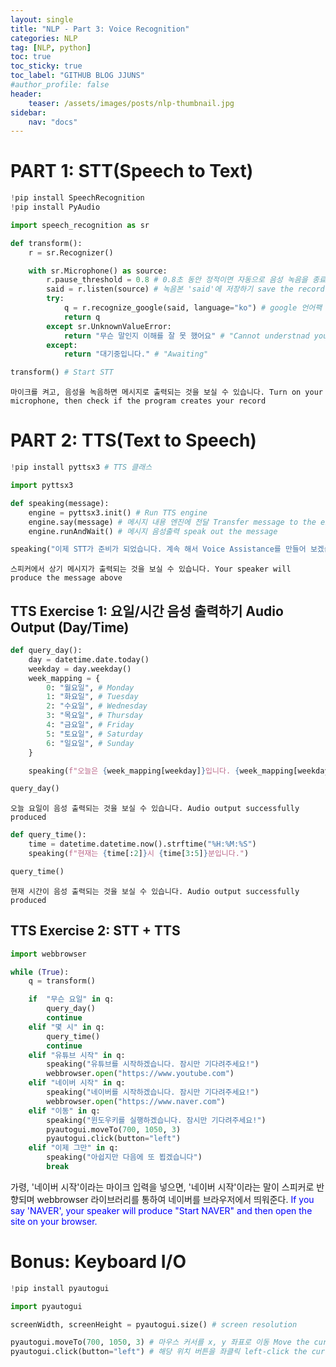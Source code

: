 ```yaml
---
layout: single
title: "NLP - Part 3: Voice Recognition"
categories: NLP
tag: [NLP, python]
toc: true
toc_sticky: true
toc_label: "GITHUB BLOG JJUNS"
#author_profile: false
header:
    teaser: /assets/images/posts/nlp-thumbnail.jpg
sidebar:
    nav: "docs"
---
```


# PART 1: STT(Speech to Text)

```python
!pip install SpeechRecognition
!pip install PyAudio

import speech_recognition as sr
```

```python
def transform():
    r = sr.Recognizer()

    with sr.Microphone() as source:
        r.pause_threshold = 0.8 # 0.8초 동안 정적이면 자동으로 음성 녹음을 종료한다 terminate recording in 0.8 seconds of silence
        said = r.listen(source) # 녹음본 'said'에 저장하기 save the record into 'said'
        try:
            q = r.recognize_google(said, language="ko") # google 언어팩 사용 using google language package
            return q
        except sr.UnknownValueError:
            return "무슨 말인지 이해를 잘 못 했어요" # "Cannot understnad your saying"
        except:
            return "대기중입니다." # "Awaiting"
```


```python
transform() # Start STT
```

    마이크를 켜고, 음성을 녹음하면 메시지로 출력되는 것을 보실 수 있습니다. Turn on your microphone, then check if the program creates your record 

# PART 2: TTS(Text to Speech)

```python
!pip install pyttsx3 # TTS 클래스
```

```python
import pyttsx3

def speaking(message):
    engine = pyttsx3.init() # Run TTS engine
    engine.say(message) # 메시지 내용 엔진에 전달 Transfer message to the engine
    engine.runAndWait() # 메시지 음성출력 speak out the message
```


```python
speaking("이제 STT가 준비가 되었습니다. 계속 해서 Voice Assistance를 만들어 보겠습니다.") # "Now, STT is ready. We are going to make 'Voice Assistance'"
```

    스피커에서 상기 메시지가 출력되는 것을 보실 수 있습니다. Your speaker will produce the message above


## TTS Exercise 1: 요일/시간 음성 출력하기 Audio Output (Day/Time)

```python
def query_day():
    day = datetime.date.today()
    weekday = day.weekday()
    week_mapping = {
        0: "월요일", # Monday
        1: "화요일", # Tuesday
        2: "수요일", # Wednesday
        3: "목요일", # Thursday
        4: "금요일", # Friday
        5: "토요일", # Saturday
        6: "일요일", # Sunday
    }

    speaking(f"오늘은 {week_mapping[weekday]}입니다. {week_mapping[weekday]}에도 공부하느라 고생이시네요!" )
```


```python
query_day()
```

    오늘 요일이 음성 출력되는 것을 보실 수 있습니다. Audio output successfully produced


```python
def query_time():
    time = datetime.datetime.now().strftime("%H:%M:%S")
    speaking(f"현재는 {time[:2]}시 {time[3:5]}분입니다.")
```


```python
query_time()
```

    현재 시간이 음성 출력되는 것을 보실 수 있습니다. Audio output successfully produced


## TTS Exercise 2: STT + TTS

```python
import webbrowser
```


```python
while (True):
    q = transform()

    if  "무슨 요일" in q:
        query_day()
        continue
    elif "몇 시" in q:
        query_time()
        continue 
    elif "유튜브 시작" in q:
        speaking("유튜브를 시작하겠습니다. 잠시만 기다려주세요!")
        webbrowser.open("https://www.youtube.com")
    elif "네이버 시작" in q:
        speaking("네이버를 시작하겠습니다. 잠시만 기다려주세요!")
        webbrowser.open("https://www.naver.com")
    elif "이동" in q:
        speaking("윈도우키를 실행하겠습니다. 잠시만 기다려주세요!")
        pyautogui.moveTo(700, 1050, 3)
        pyautogui.click(button="left")        
    elif "이제 그만" in q:
        speaking("아쉽지만 다음에 또 뵙겠습니다")
        break
```

가령, '네이버 시작'이라는 마이크 입력을 넣으면, '네이버 시작'이라는 말이 스피커로 반향되며 webbrowser 라이브러리를 통하여 네이버를 브라우저에서 띄워준다. <span style="color: blue">If you say 'NAVER', your speaker will produce "Start NAVER" and then open the site on your browser.  </span>



# Bonus: Keyboard I/O

```python
!pip install pyautogui
```


```python
import pyautogui
```


```python
screenWidth, screenHeight = pyautogui.size() # screen resolution

pyautogui.moveTo(700, 1050, 3) # 마우스 커서를 x, y 좌표로 이동 Move the cursor to the coordinate of x and y
pyautogui.click(button="left") # 해당 위치 버튼을 좌클릭 left-click the current position
```